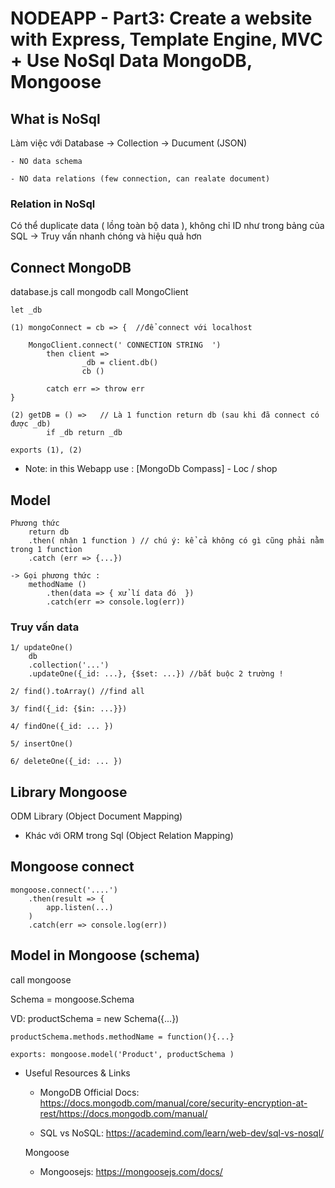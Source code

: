 # NODEAPP - Part3: Create a website with Express, Template Engine, MVC + Use NoSql Data MongoDB, Mongoose

## What is NoSql 

Làm việc với Database -> Collection -> Ducument (JSON)

    - NO data schema 
    
    - NO data relations (few connection, can realate document) 

### Relation in NoSql

Có thể duplicate data ( lồng toàn bộ data ), không chỉ ID như trong bảng của SQL 
-> Truy vấn nhanh chóng và hiệu quả hơn 

## Connect MongoDB

database.js
    call mongodb 
    call MongoClient 

    let _db 

    (1) mongoConnect = cb => {  //để connect với localhost

        MongoClient.connect(' CONNECTION STRING  ') 
            then client => 
                    _db = client.db() 
                    cb ()
        
            catch err => throw err 
    }

    (2) getDB = () =>   // Là 1 function return db (sau khi đã connect có được _db)
            if _db return _db 

    exports (1), (2)

* Note: in this Webapp use : [MongoDb Compass] - Loc / shop

## Model 
    Phương thức
        return db 
        .then( nhận 1 function ) // chú ý: kể cả không có gì cũng phải nằm trong 1 function 
        .catch (err => {...})

    -> Gọi phương thức : 
        methodName () 
            .then(data => { xử lí data đó  })
            .catch(err => console.log(err))


### Truy vấn data 
    1/ updateOne()
        db
        .collection('...')
        .updateOne({_id: ...}, {$set: ...}) //bắt buộc 2 trường !

    2/ find().toArray() //find all 

    3/ find({_id: {$in: ...}})

    4/ findOne({_id: ... })

    5/ insertOne()

    6/ deleteOne({_id: ... })

## Library Mongoose

ODM Library (Object Document Mapping)

- Khác với ORM trong Sql (Object Relation Mapping)

## Mongoose connect 

    mongoose.connect('....')
        .then(result => {
            app.listen(...)
        )
        .catch(err => console.log(err))

## Model in Mongoose (schema) 

call mongoose

Schema = mongoose.Schema

VD: 
    productSchema = new Schema({...})

    productSchema.methods.methodName = function(){...}

    exports: mongoose.model('Product', productSchema ) 


* Useful Resources & Links

    - MongoDB Official Docs: https://docs.mongodb.com/manual/core/security-encryption-at-rest/https://docs.mongodb.com/manual/

    - SQL vs NoSQL: https://academind.com/learn/web-dev/sql-vs-nosql/

    Mongoose 

    - Mongoosejs: https://mongoosejs.com/docs/
